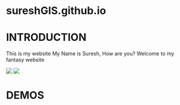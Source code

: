# sureshGIS.github.io

# INTRODUCTION

This is my website
My Name is Suresh, How are you? Welcome to my fantasy website

![](https://media.tenor.com/QS7Mm3z76CsAAAAM/cat-meme.gif)
![](https://static.pepy.tech/badge/geemap)
# DEMOS
